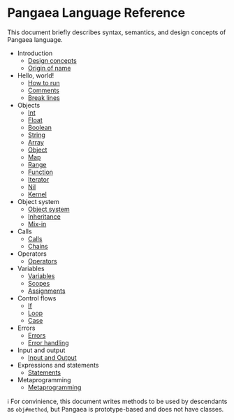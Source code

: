 # Pangaea Language Reference

This document briefly describes syntax, semantics, and design concepts of Pangaea language.

- Introduction
    - [Design concepts](./design_concepts.md)
    - [Origin of name](./origin_of_name.md)
- Hello, world!
    - [How to run](./how_to_run.md)
    - [Comments](./comments.md)
    - [Break lines](./break_lines.md)
- Objects
    - [Int](./int.md)
    - [Float](./float.md)
    - [Boolean](./boolean.md)
    - [String](./string.md)
    - [Array](./array.md)
    - [Object](./object.md)
    - [Map](./map.md)
    - [Range](./range.md)
    - [Function](./function.md)
    - [Iterator](./iterator.md)
    - [Nil](./nil.md)
    - [Kernel](./kernel.md)
- Object system
    - [Object system](./object_system.md)
    - [Inheritance](./inheritance.md)
    - [Mix-in](./mix-in.md)
- Calls
    - [Calls](./calls.md)
    - [Chains](./chains.md)
- Operators
    - [Operators](./operators.md)
- Variables
    - [Variables](./variables.md)
    - [Scopes](./scopes.md)
    - [Assignments](./assignments.md)
- Control flows
    - [If](./if.md)
    - [Loop](./loop.md)
    - [Case](./case.md)
- Errors
    - [Errors](./errors.md)
    - [Error handling](./error_handling.md)
- Input and output
    - [Input and Output](./input_and_output.md)
- Expressions and statements
    - [Statements](./statements.md)
- Metaprogramming
    - [Metaprogramming](./metaprogramming.md)

:information_source: For convinience, this document writes methods to be used by descendants as `obj#method`, but Pangaea is prototype-based and does not have classes.
